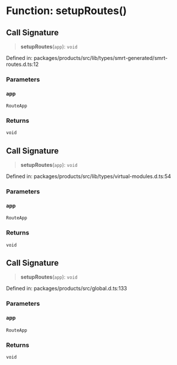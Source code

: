 # Function: setupRoutes()

## Call Signature

> **setupRoutes**(`app`): `void`

Defined in: packages/products/src/lib/types/smrt-generated/smrt-routes.d.ts:12

### Parameters

#### app

`RouteApp`

### Returns

`void`

## Call Signature

> **setupRoutes**(`app`): `void`

Defined in: packages/products/src/lib/types/virtual-modules.d.ts:54

### Parameters

#### app

`RouteApp`

### Returns

`void`

## Call Signature

> **setupRoutes**(`app`): `void`

Defined in: packages/products/src/global.d.ts:133

### Parameters

#### app

`RouteApp`

### Returns

`void`
